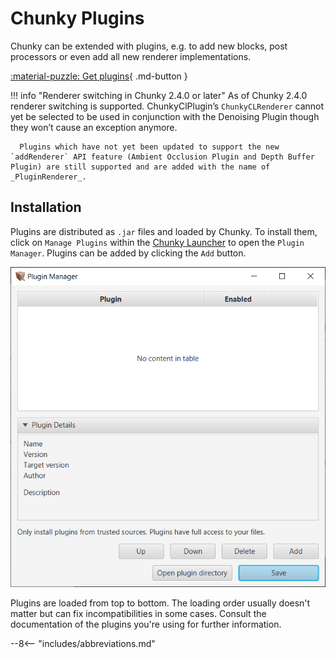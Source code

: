 # Chunky Plugins

Chunky can be extended with plugins, e.g. to add new blocks, post processors or even add all new renderer implementations.

[:material-puzzle: Get plugins](plugins){ .md-button }


!!! info "Renderer switching in Chunky 2.4.0 or later"
      As of Chunky 2.4.0 renderer switching is supported. ChunkyClPlugin’s `ChunkyCLRenderer` cannot yet be selected to be used in conjunction with the Denoising Plugin though they won’t cause an exception anymore.

      Plugins which have not yet been updated to support the new `addRenderer` API feature (Ambient Occlusion Plugin and Depth Buffer Plugin) are still supported and are added with the name of _PluginRenderer_.

## Installation

Plugins are distributed as `.jar` files and loaded by Chunky. To install them, click on `Manage Plugins` within the [Chunky Launcher](../getting_started/installing.md) to open the `Plugin Manager`.
Plugins can be added by clicking the `Add` button.

![Plugin Manager](../img/getting_started/chunky_launcher_plugin_manager.png)

Plugins are loaded from top to bottom. The loading order usually doesn't matter but can fix incompatibilities in some cases. Consult the documentation of the plugins you're using for further information.

--8<-- "includes/abbreviations.md"
